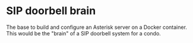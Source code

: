 # SIP doorbell brain

The base to build and configure an Asterisk server on a Docker container. This would be the "brain" of a SIP doorbell system for a condo.